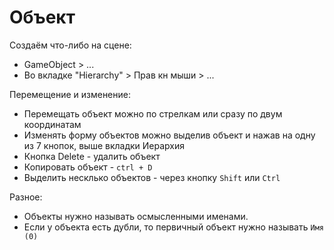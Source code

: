 # Объект

Создаём что-либо на сцене:
* GameObject > ...
* Во вкладке "Hierarchy" > Прав кн мыши > ...

Перемещение и изменение:
* Перемещать объект можно по стрелкам или сразу по двум координатам
* Изменять форму объектов можно выделив объект и нажав на одну из 7 кнопок, выше вкладки Иерархия
* Кнопка Delete - удалить объект
* Копировать объект - `ctrl + D`
* Выделить несклько объектов - через кнопку `Shift` или `Ctrl` 

Разное:
* Объекты нужно называть осмысленными именами.
* Если у объекта есть дубли, то первичный объект нужно называть `Имя (0)`
